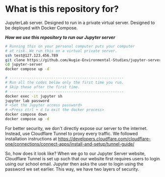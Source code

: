 # What is this repository for?

JupyterLab server. Designed to run in a private virtual server.
Designed to be deployed with Docker Compose.

***How we use this repository to run our Jupyter server***<br>
```bash
# Running this on your personal computer puts your computer
# at risk. We run this on a virtual private server.
ssh test@127.123.456.789
git clone https://github.com/Augie-Environmental-Studies/jupyter-server.git
cd jupyter-server
docker compose up -d

# ----------------------------------------------------
# Run all the codes below only the first time you run.
# Skip these after the first time.
# ----------------------------------------------------
docker exec -it jupyter sh
jupyter lab password
# <Set the Jupyter access password>
# <Press ctrl + d to exit the docker process>
docker compose down
docker compose up -d
```

For better security, we don't directly expose
our server to the internet. Instead, use Cloudflare Tunnel
to proxy every traffic. We followed installation instructions at
https://developers.cloudflare.com/cloudflare-one/connections/connect-apps/install-and-setup/tunnel-guide/

So, how does it look like? When we go to our
Jupyter Server website,
Cloudflare Tunnel is set up such that our website
first requires users to login using our school email.
Jupyter then asks the user to login using the password
we set earlier. This way, we have two layers of security.

<br>
<br>
